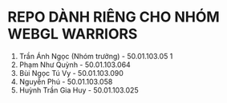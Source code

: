 <!DOCTYPE HTML>
<html>
  <head>
    <meta charset="utf-8">
    <title>TÌM HIỂU WEBGL</title>
  </head>
  <body>
    <h1> REPO DÀNH RIÊNG CHO NHÓM WEBGL WARRIORS </h1>
    <ol>
      <li>Trần Ánh Ngọc (Nhóm trưởng) - 50.01.103.05 1</li>
      <li>Phạm Như Quỳnh - 50.01.103.064 </li>
      <li>Bùi Ngọc Tú Vy - 50.01.103.090 </li>
      <li>Nguyễn Phú - 50.01.103.058 </li>
      <li>Huỳnh Trần Gia Huy - 50.01.103.025 </li>
    </ol>
  </body>
</html>
